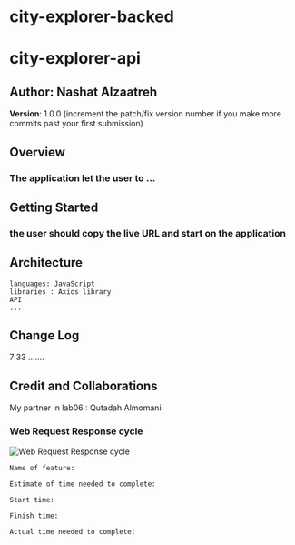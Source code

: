 # city-explorer-backed

# city-explorer-api

## **Author**: Nashat Alzaatreh

**Version**: 1.0.0 (increment the patch/fix version number if you make more commits past your first submission)

## Overview

<!-- Provide a high level overview of what this application is and why you are building it, beyond the fact that it's an assignment for this class. (i.e. What's your problem domain?) -->

### The application let the user to ...

## Getting Started

<!-- What are the steps that a user must take in order to build this app on their own machine and get it running? -->

### the user should copy the live URL and start on the application

## Architecture

<!-- Provide a detailed description of the application design. What technologies (languages, libraries, etc) you're using, and any other relevant design information. -->

```
languages: JavaScript
libraries : Axios library
API
...
```

## Change Log

<!-- Use this area to document the iterative changes made to your application as each feature is successfully implemented. Use time stamps. Here's an example:

01-01-2001 4:59pm - Application now has a fully-functional express server, with a GET route for the location resource. -->

7:33 .......

## Credit and Collaborations

<!-- Give credit (and a link) to other people or resources that helped you build this application. -->

My partner in lab06 : Qutadah Almomani

### Web Request Response cycle

![Web Request Response cycle](img/webRequestResponse.png)

```
Name of feature:

Estimate of time needed to complete:

Start time:

Finish time:

Actual time needed to complete:
```
